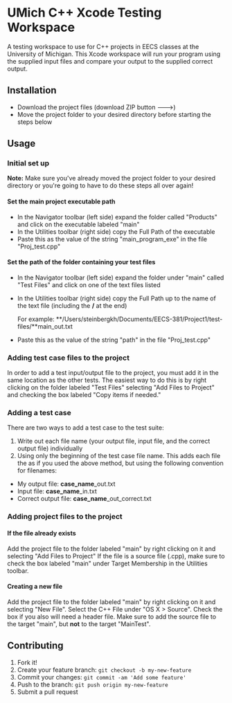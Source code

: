 # UMich C++ Xcode Testing Workspace

A testing workspace to use for C++ projects in EECS classes at the University of Michigan. This Xcode workspace will run your program using the supplied input files and compare your output to the supplied correct output.

## Installation
- Download the project files (download ZIP button --->)
- Move the project folder to your desired directory before starting the steps below

## Usage
### Initial set up
__Note:__ Make sure you've already moved the project folder to your desired directory or you're going to have to do these steps all over again!

#### Set the main project executable path
- In the Navigator toolbar (left side) expand the folder called "Products" and click on the executable labeled "main"
- In the Utilities toolbar (right side) copy the Full Path of the executable
- Paste this as the value of the string "main_program_exe" in the file "Proj_test.cpp"

#### Set the path of the folder containing your test files
- In the Navigator toolbar (left side) expand the folder under "main" called "Test Files" and click on one of the text files listed
- In the Utilities toolbar (right side) copy the Full Path up to the name of the text file (including the __/__ at the end)

   For example: **/Users/steinbergkh/Documents/EECS-381/Project1/test-files/**main_out.txt

- Paste this as the value of the string "path" in the file "Proj_test.cpp"

### Adding test case files to the project
In order to add a test input/output file to the project, you must add it in the
same location as the other tests. The easiest way to do this is by right clicking
on the folder labeled "Test Files" selecting "Add Files to Project" and checking
the box labeled "Copy items if needed."

### Adding a test case
There are two ways to add a test case to the test suite:
1. Write out each file name (your output file, input file, and the correct output
   file) individually
2. Using only the beginning of the test case file name. This adds each file the
as if you used the above method, but using the following convention for filenames:
  - My output file: __case_name__\_out.txt
  - Input file: __case_name__\_in.txt
  - Correct output file: __case_name__\_out_correct.txt

### Adding project files to the project
#### If the file already exists
Add the project file to the folder labeled "main" by right clicking on it and
selecting "Add Files to Project" If the file is a source file (.cpp), make sure
to check the box labeled "main" under Target Membership in the Utilities toolbar.

#### Creating a new file
Add the project file to the folder labeled "main" by right clicking on it and
selecting "New File". Select the C++ File under "OS X > Source". Check the box if
you also will need a header file. Make sure to add the source file to the target
"main", but __not__ to the target "MainTest".


## Contributing

1. Fork it!
2. Create your feature branch: `git checkout -b my-new-feature`
3. Commit your changes: `git commit -am 'Add some feature'`
4. Push to the branch: `git push origin my-new-feature`
5. Submit a pull request

